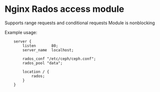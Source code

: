 # Nginx Rados access module

 Supports range requests and conditional requests
 Module is nonblocking
 
 Example usage:
 ```
     server {
         listen       80;
         server_name  localhost;
         
         rados_conf "/etc/ceph/ceph.conf";
         rados_pool "data";
 
         location / {
             rados;
         }
     }
 ```